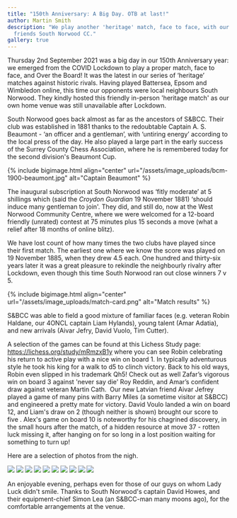 ```yaml
---
title: "150th Anniversary: A Big Day. OTB at last!"
author: Martin Smith
description: "We play another 'heritage' match, face to face, with our old
  friends South Norwood CC."
gallery: true
---
```


Thursday 2nd September 2021 was a big day in our 150th Anniversary year: we emerged from the COVID Lockdown to play a proper match, face to face, and Over the Board! It was the latest in our series of ‘heritage’ matches against historic rivals. Having played Battersea, Epsom and Wimbledon online, this time our opponents were local neighbours South Norwood. They kindly hosted this friendly in-person 'heritage match' as our own home venue was still unavailable after Lockdown.

South Norwood goes back almost as far as the ancestors of S&BCC. Their club was established in 1881 thanks to the redoubtable Captain A. S. Beaumont - ‘an officer and a gentleman’, with ‘untiring energy’ according to the local press of the day. He also played a large part in the early success of the Surrey County Chess Association, where he is remembered today for the second division's Beaumont Cup.   

{% include bigimage.html align="center" url="/assets/image_uploads/bcm-1900-beaumont.jpg" alt="Captain Beaumont" %}

The inaugural subscription at South Norwood was ‘fitly moderate’ at 5 shillings which (said the *Croydon Guardian* 19 November 1881) ‘should induce many gentleman to join'. They did, and still do, now at the West Norwood Community Centre, where we were welcomed for a 12-board friendly (unrated) contest at 75 minutes plus 15 seconds a move (what a relief after 18 months of online blitz).

We have lost count of how many times the two clubs have played since their first match. The earliest one where we know the score was played on 19 November 1885, when they drew 4.5 each. One hundred and thirty-six years later it was a great pleasure to rekindle the neighbourly rivalry after Lockdown, even though this time South Norwood ran out close winners 7 v 5.

{% include bigimage.html align="center" url="/assets/image_uploads/match-card.png" alt="Match results" %}

S&BCC was able to field a good mixture of familiar faces (e.g. veteran Robin Haldane, our 4ONCL captain Liam Hylands), young talent (Amar Adatia), and new arrivals (Aivar Jefry, David Vuolo, Tim Cutter).  

A selection of the games can be found at this Lichess Study page: <https://lichess.org/study/mRmzxB1y> where you can see Robin celebrating his return to active play with a nice win on board 1. In typically adventurous style he took his king for a walk to d5 to clinch victory. Back to his old ways, Robin even slipped in his trademark Qh5! Check out as well Zafar’s vigorous win on board 3 against 'never say die' Roy Reddin, and Amar’s confident draw against veteran Martin Cath.  Our new Latvian friend Aivar Jefrey played a game of many pins with Barry Miles (a sometime visitor at S&BCC) and engineered a pretty mate for victory. David Voulo landed a win on board 12, and  Liam's draw on 2 (though neither is shown) brought our score to five . Alex's game on board 10 is noteworthy for his chagrined discovery, in the small hours after the match, of a hidden resource at move 37 - rotten luck missing it, after hanging on for so long in a lost position waiting for something to turn up!  

Here are a selection of photos from the nigh.

<!-- Add images to <div class="fotorama"></div> -->
<div class="fotorama" 
     data-loop="true"
     data-arrows="true"
     data-click="true"
     data-swipe="true"
     data-width="100%">
  <img src="/assets/snheritage/sn-panorma.jpg" data-caption="Heritage Match vs South Norwood">
  <img src="/assets/snheritage/sn1-robin.jpg" data-caption="Robin">
  <img src="/assets/snheritage/sn2-liam-paul.jpg data-caption="Liam and Paul"">
  <img src="/assets/snheritage/sn3-amar.jpg" data-caption="Amar">
  <img src="/assets/snheritage/sn4-michael.jpg" data-caption="Michael">
  <img src="/assets/snheritage/sn5-avar.jpg" data-caption="Avar">
  <img src="/assets/snheritage/sn6-tim.jpg" data-caption="Tim">
  <img src="/assets/snheritage/sn7-alex.jpg" data-caption="Alex">
  <img src="/assets/snheritage/sn8-eric.jpg" data-caption="Eric">
  <img src="/assets/snheritage/sn8-david.jpg" data-caption="David">
</div>

An enjoyable evening, perhaps even for those of our guys on whom Lady Luck didn't smile. Thanks to South Norwood's captain David Howes, and their equipment-chief Simon Lea (an S&BCC-man many moons ago), for the comfortable arrangements at the venue.
